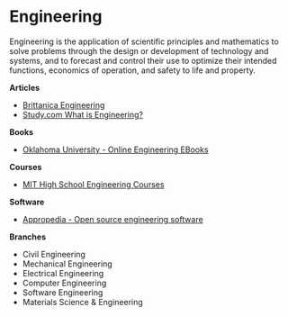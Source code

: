 # Engineering

Engineering is the application of scientific principles and mathematics to solve problems through the design or development of technology and systems, and to forecast and control their use to optimize their intended functions, economics of operation, and safety to life and property.

**Articles**

* [Brittanica Engineering](https://www.britannica.com/technology/engineering)
* [Study.com What is Engineering?](https://study.com/academy/lesson/what-is-engineering-definition-types.html)

**Books**

* [Oklahoma University - Online Engineering EBooks](https://ecourses.ou.edu/home.htm)

**Courses**

* [MIT High School Engineering Courses](https://ocw.mit.edu/high-school/engineering/)

**Software**

* [Appropedia - Open source engineering software](https://www.appropedia.org/Open\_source\_engineering\_software)

**Branches**

* Civil Engineering
* Mechanical Engineering
* Electrical Engineering
* Computer Engineering
* Software Engineering
* Materials Science & Engineering

